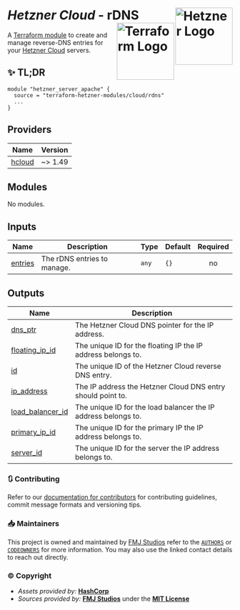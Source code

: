 # _Hetzner Cloud_ - rDNS <img src="https://avatars.githubusercontent.com/u/30047064?s=200&v=4" alt="Hetzner Logo" align="right" width="128"/> <img src="https://raw.githubusercontent.com/fmjstudios/artwork/refs/heads/main/projects/terraform/icon/color/terraform-icon-color.png" alt="Terraform Logo" align="right" width="128"/>

A [Terraform module][module] to create and manage reverse-DNS entries for your [Hetzner Cloud][hetzner] servers.

## ✨ TL;DR

```shell
module "hetzner_server_apache" {
  source = "terraform-hetzner-modules/cloud/rdns"
  ...
}
```

<!-- BEGIN_TF_DOCS -->

## Providers

| Name                                                      | Version |
| --------------------------------------------------------- | ------- |
| <a name="provider_hcloud"></a> [hcloud](#provider_hcloud) | ~> 1.49 |

## Modules

No modules.

## Inputs

| Name                                                   | Description                 | Type  | Default | Required |
| ------------------------------------------------------ | --------------------------- | ----- | ------- | :------: |
| <a name="input_entries"></a> [entries](#input_entries) | The rDNS entries to manage. | `any` | `{}`    |    no    |

## Outputs

| Name                                                                                | Description                                                    |
| ----------------------------------------------------------------------------------- | -------------------------------------------------------------- |
| <a name="output_dns_ptr"></a> [dns_ptr](#output_dns_ptr)                            | The Hetzner Cloud DNS pointer for the IP address.              |
| <a name="output_floating_ip_id"></a> [floating_ip_id](#output_floating_ip_id)       | The unique ID for the floating IP the IP address belongs to.   |
| <a name="output_id"></a> [id](#output_id)                                           | The unique ID of the Hetzner Cloud reverse DNS entry.          |
| <a name="output_ip_address"></a> [ip_address](#output_ip_address)                   | The IP address the Hetzner Cloud DNS entry should point to.    |
| <a name="output_load_balancer_id"></a> [load_balancer_id](#output_load_balancer_id) | The unique ID for the load balancer the IP address belongs to. |
| <a name="output_primary_ip_id"></a> [primary_ip_id](#output_primary_ip_id)          | The unique ID for the primary IP the IP address belongs to.    |
| <a name="output_server_id"></a> [server_id](#output_server_id)                      | The unique ID for the server the IP address belongs to.        |

<!-- END_TF_DOCS -->

### 🔃 Contributing

Refer to our [documentation for contributors][contributing] for contributing guidelines, commit message
formats and versioning tips.

### 📥 Maintainers

This project is owned and maintained by [FMJ Studios][org] refer to the [`AUTHORS`][authors] or [`CODEOWNERS`][owners]
for more information. You may also use the linked contact details to reach out directly.

### ©️ Copyright

- _Assets provided by:_ **[HashCorp][hashicorp]**
- _Sources provided by:_ **[FMJ Studios][org]** under the **[MIT License][license]**

<!-- INTERNAL REFERENCES -->

<!-- Project references -->

<!-- File references -->

[license]: LICENSE
[contributing]: docs/CONTRIBUTING.md
[authors]: .github/AUTHORS
[owners]: .github/CODEOWNERS

<!-- General links -->

[org]: https://github.com/fmjstudios
[hashicorp]: https://www.hashicorp.com/
[hetzner]: https://hetzner.com

<!-- Third-party -->

[module]: https://registry.terraform.io/modules/terraform-hetzner-modules/compute/server/latest
